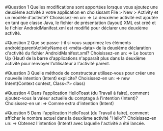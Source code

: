#Question 1 
Quelles modifications sont apportées lorsque vous ajoutez une deuxième activité à votre application en choisissant File > New > Activity et un modèle d'activité? Choisissez-en un: 
=> La deuxième activité est ajoutée en tant que classe Java, le fichier de présentation (layout) XML est créé et le fichier AndroidManifest.xml 
est modifié pour déclarer une deuxième activité.

#Question 2 Que se passe-t-il si vous supprimez les éléments android:parentActivityName et <méta-data> de la deuxième déclaration d'activité du fichier AndroidManifest.xml? 
Choisissez-en un: 
=> Le bouton Up (Haut) de la barre d'applications n'apparaît plus dans la deuxième activité pour renvoyer l'utilisateur à l'activité parent.

#Question 3 
Quelle méthode de constructeur utilisez-vous pour créer une nouvelle intention (Intent) explicite? 
Choisissez-en un: 
=> new Intent(Context context, Class<?> class)

#Question 4 
Dans l'application HelloToast (du Travail à faire), comment ajoutez-vous la valeur actuelle du comptage à l'intention (Intent)? 
Choisissez-en un: 
=> Comme extra d'intention (Intent)

#Question 5 
Dans l'application HelloToast (du Travail à faire), comment afficher le nombre actuel dans la deuxième activité "Hello"? 
Choisissez-en un: 
=> Obtenez l'intention (Intent) avec laquelle l'activité a été lancée.
